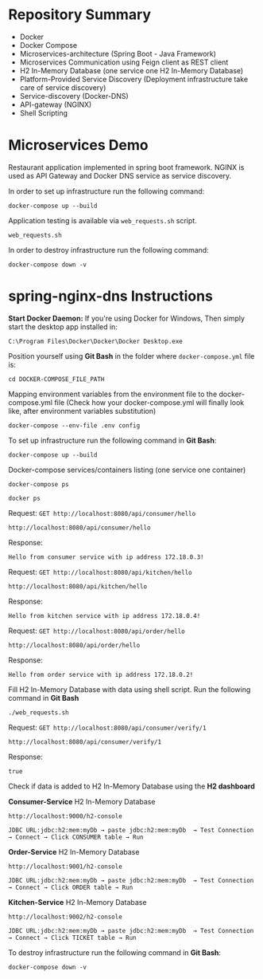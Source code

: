 # Repository Summary
* Docker  
* Docker Compose
* Microservices-architecture (Spring Boot - Java Framework)
* Microservices Communication using Feign client as REST client
* H2 In-Memory Database (one service one H2 In-Memory Database)
* Platform-Provided Service Discovery (Deployment infrastructure take care of service discovery)
* Service-discovery (Docker-DNS)
* API-gateway (NGINX)
* Shell Scripting
# Microservices Demo

Restaurant application implemented in spring boot framework. NGINX is used as
API Gateway and Docker DNS service as service discovery.

In order to set up infrastructure run the following command:
```shell
docker-compose up --build
```

Application testing is available via `web_requests.sh` script.
```shell
web_requests.sh
```
In order to destroy infrastructure run the following command:
```shell
docker-compose down -v
```
# spring-nginx-dns Instructions
**Start Docker Daemon:** If you're using Docker for Windows, Then simply start the desktop app installed in:
```shell
C:\Program Files\Docker\Docker\Docker Desktop.exe
```
Position yourself using **Git Bash** in the folder where `docker-compose.yml` file is:
```
cd DOCKER-COMPOSE_FILE_PATH
```
Mapping environment variables from the environment file to the docker-compose.yml file (Check how your docker-compose.yml will finally look like, after environment variables substitution)
```shell
docker-compose --env-file .env config
```
To set up infrastructure run the following command in **Git Bash**:
```shell
docker-compose up --build
```
Docker-compose services/containers listing (one service one container)
```shell
docker-compose ps
```
```shell
docker ps
```
Request:
```GET http://localhost:8080/api/consumer/hello```  
```
http://localhost:8080/api/consumer/hello
```
Response:
```
Hello from consumer service with ip address 172.18.0.3!
```
Request:
```GET http://localhost:8080/api/kitchen/hello```  
```
http://localhost:8080/api/kitchen/hello
```
Response:
```
Hello from kitchen service with ip address 172.18.0.4!
```
Request:
```GET http://localhost:8080/api/order/hello```  
```
http://localhost:8080/api/order/hello
```
Response:
```
Hello from order service with ip address 172.18.0.2!
```
Fill H2 In-Memory Database with data using shell script. Run the following command in **Git Bash**
```
./web_requests.sh
```
Request:
```GET http://localhost:8080/api/consumer/verify/1```  
```
http://localhost:8080/api/consumer/verify/1
```
Response:
```
true
```
Check if data is added to H2 In-Memory Database using the **H2 dashboard**

**Consumer-Service** H2 In-Memory Database
```
http://localhost:9000/h2-console
```
```
JDBC URL:jdbc:h2:mem:myDb → paste jdbc:h2:mem:myDb  → Test Connection  → Connect → Click CONSUMER table → Run
```
**Order-Service** H2 In-Memory Database
```
http://localhost:9001/h2-console
```
```
JDBC URL:jdbc:h2:mem:myDb → paste jdbc:h2:mem:myDb  → Test Connection  → Connect → Click ORDER table → Run
```
**Kitchen-Service** H2 In-Memory Database
```
http://localhost:9002/h2-console
```
```
JDBC URL:jdbc:h2:mem:myDb → paste jdbc:h2:mem:myDb  → Test Connection  → Connect → Click TICKET table → Run
```
To destroy infrastructure run the following command in **Git Bash**:
```shell
docker-compose down -v
```
